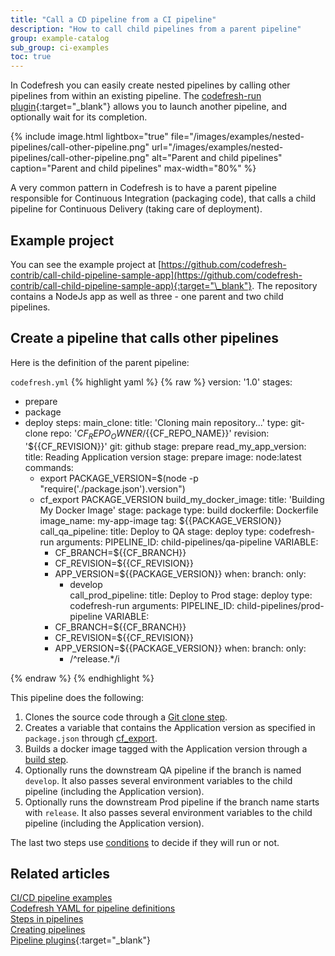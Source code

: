 ```yaml
---
title: "Call a CD pipeline from a CI pipeline"
description: "How to call child pipelines from a parent pipeline"
group: example-catalog
sub_group: ci-examples
toc: true
---
```


In Codefresh you can easily create nested pipelines by calling other pipelines from within an existing pipeline. The [codefresh-run plugin](https://codefresh.io/steps/step/codefresh-run){:target="\_blank"} allows you to launch another pipeline, and optionally wait for its completion.

{% include image.html
lightbox="true"
file="/images/examples/nested-pipelines/call-other-pipeline.png"
url="/images/examples/nested-pipelines/call-other-pipeline.png"
alt="Parent and child pipelines"
caption="Parent and child pipelines"
max-width="80%"
%}

A very common pattern in Codefresh is to have a parent pipeline responsible for Continuous Integration (packaging code), that calls a child pipeline for Continuous Delivery (taking care of deployment).

## Example project

You can see the example project at [https://github.com/codefresh-contrib/call-child-pipeline-sample-app](https://github.com/codefresh-contrib/call-child-pipeline-sample-app){:target="\_blank"}. The repository contains a NodeJs app as well as three - one parent and two child pipelines.

## Create a pipeline that calls other pipelines

Here is the definition of the parent pipeline:

 `codefresh.yml`
{% highlight yaml %}
{% raw %}
version: '1.0'
stages:
  - prepare
  - package
  - deploy
steps:
  main_clone:
    title: 'Cloning main repository...'
    type: git-clone
    repo: '${{CF_REPO_OWNER}}/${{CF_REPO_NAME}}'
    revision: '${{CF_REVISION}}'
    git: github
    stage: prepare
  read_my_app_version:
    title: Reading Application version
    stage: prepare
    image: node:latest
    commands:
      - export PACKAGE_VERSION=$(node -p "require('./package.json').version")
      - cf_export PACKAGE_VERSION
  build_my_docker_image:
    title: 'Building My Docker Image'
    stage: package
    type: build
    dockerfile: Dockerfile
    image_name: my-app-image
    tag: ${{PACKAGE_VERSION}}
  call_qa_pipeline:
    title: Deploy to QA
    stage: deploy
    type: codefresh-run
    arguments:
      PIPELINE_ID: child-pipelines/qa-pipeline
      VARIABLE:
        - CF_BRANCH=${{CF_BRANCH}}
        - CF_REVISION=${{CF_REVISION}}
        - APP_VERSION=${{PACKAGE_VERSION}}
    when:
      branch:
        only:
          - develop      
  call_prod_pipeline:
    title: Deploy to Prod
    stage: deploy
    type: codefresh-run
    arguments:
      PIPELINE_ID: child-pipelines/prod-pipeline
      VARIABLE:
        - CF_BRANCH=${{CF_BRANCH}}
        - CF_REVISION=${{CF_REVISION}}
        - APP_VERSION=${{PACKAGE_VERSION}}
    when:
      branch:
        only:
          - /^release.*/i     
    

{% endraw %}
{% endhighlight %}

This pipeline does the following:

1. Clones the source code through a [Git clone step]({{site.baseurl}}/docs/pipelines/steps/git-clone/).
1. Creates a variable that contains the Application version as specified in `package.json` through [cf_export]({{site.baseurl}}/docs/pipelines/variables/#using-cf_export-command).
1. Builds a docker image tagged with the Application version through a [build step]({{site.baseurl}}/docs/pipelines/steps/build/).
1. Optionally runs the downstream QA pipeline if the branch is named `develop`. It also passes several environment variables to the child pipeline (including the Application version).
1. Optionally runs the downstream Prod pipeline if the branch name starts with `release`. It also passes several environment variables to the child pipeline (including the Application version).

The last two steps use [conditions]({{site.baseurl}}/docs/pipelines/conditional-execution-of-steps/) to decide if they will run or not.

## Related articles
[CI/CD pipeline examples]({{site.baseurl}}/docs/example-catalog/examples/#ci-examples)  
[Codefresh YAML for pipeline definitions]({{site.baseurl}}/docs/pipelines/what-is-the-codefresh-yaml/)  
[Steps in pipelines]({{site.baseurl}}/docs/pipelines/steps/)  
[Creating pipelines]({{site.baseurl}}/docs/pipelines/pipelines/)  
[Pipeline plugins](https://codefresh.io/steps/){:target="\_blank"}